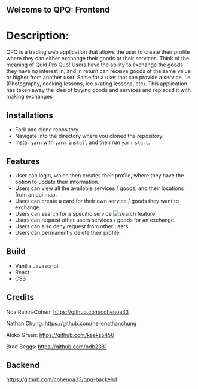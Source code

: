 ## Welcome to QPQ: Frontend

# Description:
QPQ is a trading web application that allows the user to create their profile where they can either exchange their goods or their services. Think of the meaning of Quid Pro Quo! Users have the ability to exchange the goods they have no interest in, and in return can receive goods of the same value or higher from another user. Same for a user that can provide a service, i.e.(Photography, cooking lessons, ice skating lessons, etc). This application has taken away the idea of buying goods and services and replaced it with making exchanges

## Installations
- Fork and clone repository.
- Navigate into the directory where you cloned the repository.
- Install `yarn` with `yarn install` and then run `yarn start`.

## Features 
- User can login, which then creates their profile, where they have the option to update their information.
- Users can view all the available services / goods, and their locations from an api map. 
- Users can create a card for their own service / goods they want to exchange.
- Users can search for a specific service ![search feature](https://media.giphy.com/media/ytTCuapPmmmsIlCKDa/giphy.gif)
- Users can request other users services / goods for an exchange.
- Users can also deny request from other users.
- Users can permanently delete their profile.

## Build
- Vanilla Javascript
- React
- CSS

## Credits 

Noa Rabin-Cohen: https://github.com/cohenoa33

Nathan Chung: https://github.com/hellonathanchung

Akiko Green: https://github.com/keeks5456

Brad Beggs: https://github.com/bdb2381
 
 ## Backend
 https://github.com/cohenoa33/qpq-backend
